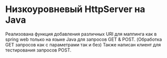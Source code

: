 # Низкоуровневый HttpServer на Java

Реализована функция добавления различных URI для маппинга как в spring web только на языке Java для запросов GET & POST.
(Обработка GET запросов как с параметрами так и без)
Также написан клиент для тестирования запросов POST.